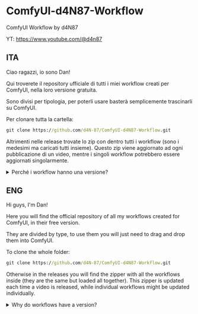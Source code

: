 # ComfyUI-d4N87-Workflow
ComfyUI Workflow by d4N87

YT: https://www.youtube.com/@d4n87

## ITA

Ciao ragazzi, io sono Dan!

Qui troverete il repository ufficiale di tutti i miei workflow creati per ComfyUI, nella loro versione gratuita.

Sono divisi per tipologia, per poterli usare basterà semplicemente trascinarli su ComfyUI.

Per clonare tutta la cartella:

```cmd
git clone https://github.com/d4N-87/ComfyUI-d4N87-Workflow.git
```

Altrimenti nelle release trovate lo zip con dentro tutti i workflow (sono i medesimi ma caricati tutti insieme). Questo zip viene aggiornato ad ogni pubblicazione di un video, mentre i singoli workflow potrebbero essere aggiornati singolarmente.

<details>
  <summary>Perché i workflow hanno una versione?</summary>
La versione riportata a fine workflow rappresenta solamente le volte che ho modificato il flusso e l'ho risalvato, solitamente la v0.1 rappresenta la prima versione corretta funzionante, quelle successive sono solamente di aggiornamento.
</details>

## ENG

Hi guys, I'm Dan!

Here you will find the official repository of all my workflows created for ComfyUI, in their free version.

They are divided by type, to use them you will just need to drag and drop them into ComfyUI.

To clone the whole folder:

```cmd
git clone https://github.com/d4N-87/ComfyUI-d4N87-Workflow.git
```

Otherwise in the releases you will find the zipper with all the workflows inside (they are the same but loaded all together). This zipper is updated each time a video is released, while individual workflows might be updated individually.

<details>
  <summary>Why do workflows have a version?</summary>
The version shown at the end of the workflow represents only the times I have modified the flow and resaved it, usually v0.1 represents the first working correct version, the later ones are only updating.
</details>

